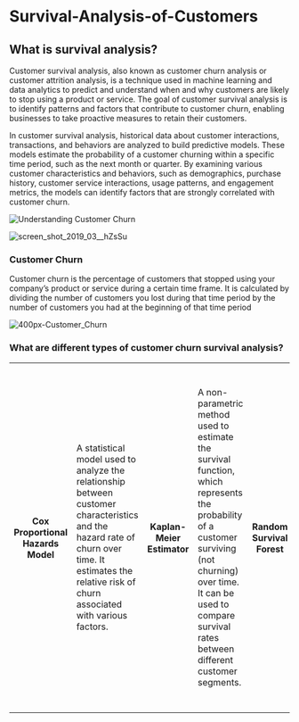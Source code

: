 # Survival-Analysis-of-Customers
<h2>What is survival analysis?</h2>
<p>Customer survival analysis, also known as customer churn analysis or customer attrition analysis, is a technique used in machine learning and data analytics to predict and understand when and why customers are likely to stop using a product or service. The goal of customer survival analysis is to identify patterns and factors that contribute to customer churn, enabling businesses to take proactive measures to retain their customers.</p>

<p>In customer survival analysis, historical data about customer interactions, transactions, and behaviors are analyzed to build predictive models. These models estimate the probability of a customer churning within a specific time period, such as the next month or quarter. By examining various customer characteristics and behaviors, such as demographics, purchase history, customer service interactions, usage patterns, and engagement metrics, the models can identify factors that are strongly correlated with customer churn.</p>


![Understanding Customer Churn](https://github.com/mohansharma077/Survival-Analysis-of-Customers/assets/104629829/8a03338b-c64c-40f8-bcdb-4f7dd1abac48)


![screen_shot_2019_03__hZsSu](https://github.com/mohansharma077/Survival-Analysis-of-Customers/assets/104629829/d1c2f9b3-27a2-4a6c-a4c6-833f34fcf7ab)




<h3>Customer Churn </h3> 
<p>Customer churn is the percentage of customers that stopped using your company’s product or service during a certain time frame. It is calculated by dividing the number of customers you lost during that time period by the number of customers you had at the beginning of that time period</p>

![400px-Customer_Churn](https://github.com/mohansharma077/Survival-Analysis-of-Customers/assets/104629829/992c2cbd-7dc0-4ec4-bc45-6abd8ff2f9ad)


<h3>What are different types of customer churn survival analysis?</h3>
<table>
  <th>Cox Proportional Hazards Model</th><td>	A statistical model used to analyze the relationship between customer characteristics and the hazard rate of churn over time. It estimates the relative risk of churn associated with various factors.</td>
  
<th>Kaplan-Meier Estimator</th><td>	A non-parametric method used to estimate the survival function, which represents the probability of a customer surviving (not churning) over time. It can be used to compare survival rates between different customer segments.</td>
<th>Random Survival Forest</th><td>	An extension of random forest algorithms for survival analysis. It combines decision trees with survival analysis techniques to predict customer churn probabilities over time. It can handle both categorical and continuous features effectively.</td>
<th>Deep Learning Models</th>	<td>Neural network models, such as recurrent neural networks (RNNs) or long short-term memory (LSTM) networks, can be applied to analyze sequential customer data, such as time series of customer interactions or behaviors, to predict churn probabilities at different time intervals.</td>
<th>Accelerated Failure Time Model</th>	<td>A parametric model used to estimate the time it takes for a customer to churn based on customer features. It assumes a specific distribution for the survival times and estimates the parameters that affect the acceleration or deceleration of the time to churn.</td>
<th>Support Vector Machines (SVM)</th><td>	SVM algorithms can be used for churn prediction by mapping customer features to higher-dimensional spaces, where a hyperplane is constructed to separate churned and non-churned customers. It works well when the churn data is linearly separable.</td>

